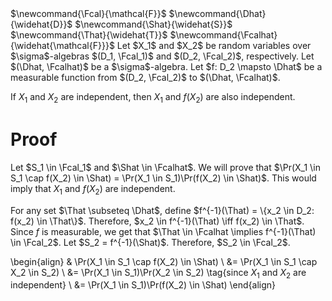 <span class="invisible">
$\newcommand{\Fcal}{\mathcal{F}}$
$\newcommand{\Dhat}{\widehat{D}}$
$\newcommand{\Shat}{\widehat{S}}$
$\newcommand{\That}{\widehat{T}}$
$\newcommand{\Fcalhat}{\widehat{\mathcal{F}}}$
</span>
Let $X_1$ and $X_2$ be random variables over $\sigma$-algebras
$(D_1, \Fcal_1)$ and $(D_2, \Fcal_2)$, respectively.
Let $(\Dhat, \Fcalhat)$ be a $\sigma$-algebra.
Let $f: D_2 \mapsto \Dhat$ be a measurable function from
$(D_2, \Fcal_2)$ to $(\Dhat, \Fcalhat)$.

If $X_1$ and $X_2$ are independent, then $X_1$ and $f(X_2)$ are also independent.

# Proof

Let $S_1 \in \Fcal_1$ and $\Shat \in \Fcalhat$. We will prove that
$\Pr(X_1 \in S_1 \cap f(X_2) \in \Shat) = \Pr(X_1 \in S_1)\Pr(f(X_2) \in \Shat)$.
This would imply that $X_1$ and $f(X_2)$ are independent.

For any set $\That \subseteq \Dhat$, define
$f^{-1}(\That) = \{x_2 \in D_2: f(x_2) \in \That\}$.
Therefore, $x_2 \in f^{-1}(\That) \iff f(x_2) \in \That$.
Since $f$ is measurable, we get that $\That \in \Fcalhat \implies f^{-1}(\That) \in \Fcal_2$.
Let $S_2 = f^{-1}(\Shat)$. Therefore, $S_2 \in \Fcal_2$.

\begin{align}
& \Pr(X_1 \in S_1 \cap f(X_2) \in \Shat)
\\ &= \Pr(X_1 \in S_1 \cap X_2 \in S_2)
\\ &= \Pr(X_1 \in S_1)\Pr(X_2 \in S_2)  \tag{since $X_1$ and $X_2$ are independent}
\\ &= \Pr(X_1 \in S_1)\Pr(f(X_2) \in \Shat)
\end{align}

